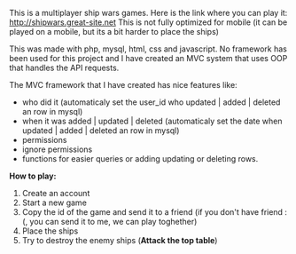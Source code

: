 This is a multiplayer ship wars games.
Here is the link where you can play it: http://shipwars.great-site.net
This is not fully optimized for mobile (it can be played on a mobile, but its a bit harder to place the ships)

This was made with php, mysql, html, css and javascript.
No framework has been used for this project and I have created an MVC system that uses OOP that handles the API requests.

The MVC framework that I have created has nice features like:
 - who did it (automaticaly set the user_id who updated | added | deleted an row in mysql)
 - when it was added | updated | deleted (automaticaly set the date when updated | added | deleted an row in mysql)
 - permissions
 - ignore permissions
 - functions for easier queries or adding updating or deleting rows.

**How to play:**
1. Create an account
2. Start a new game
3. Copy the id of the game and send it to a friend (if you don't have friend :(, you can send it to me, we can play toghether)
4. Place the ships
5. Try to destroy the enemy ships (**Attack the top table**)
